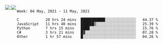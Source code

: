 <a href="https://github.com/anuraghazra/github-readme-stats">
  <img align="left" src="https://github-readme-stats.vercel.app/api?username=Tanesan&count_private=true&show_icons=true" />
</a>
<a href="https://github.com/anuraghazra/github-readme-stats">
  <img align="left" src="https://github-readme-stats.vercel.app/api/top-langs/?username=Tanesan" />
</a>

<!--START_SECTION:waka-->
```text
Week: 04 May, 2021 - 11 May, 2021

C            20 hrs 24 mins  ███████████░░░░░░░░░░░░░░   44.37 % 
JavaScript   11 hrs 40 mins  ██████▒░░░░░░░░░░░░░░░░░░   25.39 % 
Python       7 hrs 15 mins   ████░░░░░░░░░░░░░░░░░░░░░   15.76 % 
C#           3 hrs 21 mins   █▓░░░░░░░░░░░░░░░░░░░░░░░   07.28 % 
Other        1 hr 57 mins    █░░░░░░░░░░░░░░░░░░░░░░░░   04.26 % 
```
<!--END_SECTION:waka-->
